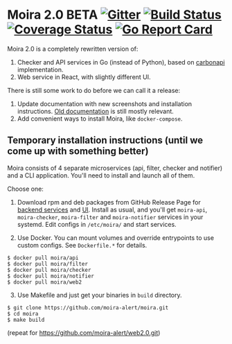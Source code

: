 # Moira 2.0 BETA [![Gitter](https://badges.gitter.im/Join%20Chat.svg)](https://gitter.im/moira-alert/moira?utm_source=badge&utm_medium=badge&utm_campaign=badge) [![Build Status](https://travis-ci.org/moira-alert/moira.svg?branch=master)](https://travis-ci.org/moira-alert/moira) [![Coverage Status](https://coveralls.io/repos/github/moira-alert/moira/badge.svg?branch=master)](https://coveralls.io/github/moira-alert/moira?branch=master) [![Go Report Card](https://goreportcard.com/badge/github.com/moira-alert/moira)](https://goreportcard.com/report/github.com/moira-alert/moira)

Moira 2.0 is a completely rewritten version of:

1. Checker and API services in Go (instead of Python), based on [carbonapi](https://github.com/go-graphite/carbonapi) implementation.
2. Web service in React, with slightly different UI.

There is still some work to do before we can call it a release:

1. Update documentation with new screenshots and installation instructions. [Old documentation](https://moira.readthedocs.io) is still mostly relevant.
2. Add convenient ways to install Moira, like `docker-compose`.


## Temporary installation instructions (until we come up with something better)

Moira consists of 4 separate microservices (api, filter, checker and notifier) and a CLI application.
You'll need to install and launch all of them.

Choose one:

1. Download rpm and deb packages from GitHub Release Page for [backend services](https://github.com/moira-alert/moira/releases/latest) and [UI](https://github.com/moira-alert/web2.0/releases/latest).
Install as usual, and you'll get `moira-api`, `moira-checker`, `moira-filter` and `moira-notifier` services in your systemd.
Edit configs in `/etc/moira/` and start services.

2. Use Docker. You can mount volumes and override entrypoints to use custom configs. See `Dockerfile.*` for details.
```
$ docker pull moira/api
$ docker pull moira/filter
$ docker pull moira/checker
$ docker pull moira/notifier
$ docker pull moira/web2
```

3. Use Makefile and just get your binaries in `build` directory.
```
$ git clone https://github.com/moira-alert/moira.git
$ cd moira
$ make build
```
(repeat for https://github.com/moira-alert/web2.0.git)
